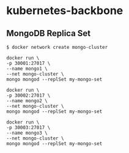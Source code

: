 # kubernetes-backbone

## MongoDB Replica Set

```
$ docker network create mongo-cluster
```

```
docker run \
-p 30001:27017 \
--name mongo1 \
--net mongo-cluster \
mongo mongod --replSet my-mongo-set
```

```
docker run \
-p 30002:27017 \
--name mongo2 \
--net mongo-cluster \
mongo mongod --replSet my-mongo-set
```

```
docker run \
-p 30003:27017 \
--name mongo3 \
--net mongo-cluster \
mongo mongod --replSet my-mongo-set
```